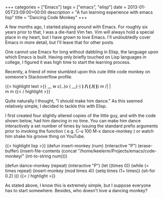 +++
categories = ["Emacs"]
tags = ["emacs", "elisp"]
date = 2013-01-05T23:09:00+00:00
description = "A fun learning experience with emacs lisp"
title = "Dancing Code Monkey"
+++

A few months ago, I started playing around with Emacs.  For roughly six years
prior to that, I was a die-hard Vim fan.  Vim will always hold a special place
in my heart, but I have grown to love Emacs. I'll undoubtedly cover Emacs in
more detail, but I'll leave that for other posts.<!--more-->

One cannot use Emacs for long without dabbling in Elisp, the language upon
which Emacs is built.  Having only briefly touched on Lisp languages in
college, I figured it was high time to start the learning process.

Recently, a friend of mine stumbled upon this cute little code monkey on
someone's Stackoverflow profile.

{{< highlight text >}}
          __
     w  c(..)o  (
      \__(-)   __)
          /\  (
         /( )__)
        m /|
         | \
         m  m
{{< / highlight >}}

Quite naturally I thought, "I should make him dance."  As this seemed
relatively simple, I decided to tackle this with Elisp.

I first created four slightly altered copies of the little guy, and with the
code shown below, had him dancing in no time.  You can make him dance
interactively a set number of times by issuing the standard prefix arguments
prior to invoking the function ( e.g. C-u 100 M-x dance-monkey ) or watch him
shake his groove thing on YouTube.

{{< highlight lisp >}}
(defun insert-monkey (num)
  (interactive "P")
  (erase-buffer)
  (insert-file-contents 
    (concat "/home/keelerm/Projects/emacs/code-monkey/" (int-to-string num))))

(defun dance-monkey (repeat)
  (interactive "P")
  (let ((times 0))
    (while (< times repeat)
      (insert-monkey (mod times 4))
      (setq times (1+ times))
      (sit-for 0.2)
      )))
{{< / highlight >}}

As stated above, I know this is extremely simple, but I suppose everyone has to
start somewhere.  Besides, who doesn't love a dancing monkey?
